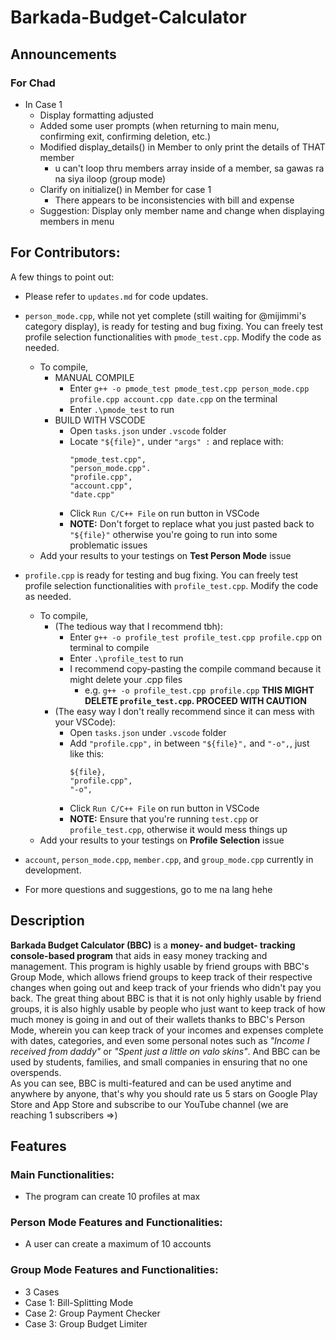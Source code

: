 # Barkada-Budget-Calculator
## Announcements

### For Chad
- In Case 1
  - Display formatting adjusted
  - Added some user prompts (when returning to main menu, confirming exit, confirming deletion, etc.)
  - Modified display_details() in Member to only print the details of THAT member
    - u can't loop thru members array inside of a member, sa gawas ra na siya iloop (group mode)
  - Clarify on initialize() in Member for case 1
    - There appears to be inconsistencies with bill and expense
  - Suggestion: Display only member name and change when displaying members in menu

## For Contributors:
A few things to point out:  
- Please refer to `updates.md` for code updates.  

- `person_mode.cpp`, while not yet complete (still waiting for @mijimmi's category display), is ready for testing and bug fixing.
  You can freely test profile selection functionalities with `pmode_test.cpp`. Modify the code as needed.
  - To compile,
    - MANUAL COMPILE
      - Enter `g++ -o pmode_test pmode_test.cpp person_mode.cpp profile.cpp account.cpp date.cpp` on the terminal
      - Enter `.\pmode_test` to run
    - BUILD WITH VSCODE
      - Open `tasks.json` under `.vscode` folder
      - Locate `"${file}",` under `"args" :` and replace with:
        ```
        "pmode_test.cpp",
        "person_mode.cpp".
        "profile.cpp",
        "account.cpp",
        "date.cpp"
        ```
      - Click `Run C/C++ File` on run button in VSCode
      - **NOTE:** Don't forget to replace what you just pasted back to `"${file}"` otherwise you're going to run into some problematic issues
  - Add your results to your testings on **Test Person Mode** issue

- `profile.cpp` is ready for testing and bug fixing. You can freely test profile selection functionalities with `profile_test.cpp`. Modify the code as needed.  
  - To compile,
    - (The tedious way that I recommend tbh):
      - Enter `g++ -o profile_test profile_test.cpp profile.cpp` on terminal to compile
      - Enter `.\profile_test` to run
      - I recommend copy-pasting the compile command because it might delete your .cpp files
        - e.g. `g++ -o profile_test.cpp profile.cpp` **THIS MIGHT DELETE `profile_test.cpp`. PROCEED WITH CAUTION**
    - (The easy way I don't really recommend since it can mess with your VSCode):
      - Open `tasks.json` under `.vscode` folder
      - Add `"profile.cpp",` in between `"${file}",` and `"-o",`, just like this:
        ```
        ${file},
        "profile.cpp",
        "-o",
        ```
      - Click `Run C/C++ File` on run button in VSCode
      - **NOTE:** Ensure that you're running `test.cpp` or `profile_test.cpp`, otherwise it would mess things up
  - Add your results to your testings on **Profile Selection** issue

- `account`, `person_mode.cpp`, `member.cpp`, and `group_mode.cpp` currently in development.

- For more questions and suggestions, go to me na lang hehe


## Description
**Barkada Budget Calculator (BBC)** is a **money- and budget- tracking console-based program** that aids in easy money tracking and management.
This program is highly usable by friend groups with BBC's Group Mode, which allows friend groups to keep track of their respective changes
when going out and keep track of your friends who didn't pay you back. The great thing about BBC is that it is not only highly usable
by friend groups, it is also highly usable by people who just want to keep track of how much money is going in and out of their wallets
thanks to BBC's Person Mode, wherein you can keep track of your incomes and expenses complete with dates, categories, and even some
personal notes such as *"Income I received from daddy"* or _"Spent just a little on valo skins"_. And BBC can be used by students, families, and
small companies in ensuring that no one overspends.  
As you can see, BBC is multi-featured and can be used anytime and anywhere by anyone, that's why you should rate us 5 stars on Google Play Store 
and App Store and subscribe to our YouTube channel (we are reaching 1 subscribers =>)

## Features
### Main Functionalities:
- The program can create 10 profiles at max

### Person Mode Features and Functionalities:
- A user can create a maximum of 10 accounts

### Group Mode Features and Functionalities:
- 3 Cases
- Case 1: Bill-Splitting Mode
- Case 2: Group Payment Checker
- Case 3: Group Budget Limiter
